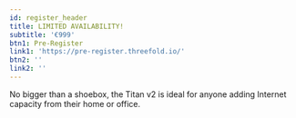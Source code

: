 ```yaml
---
id: register_header
title: LIMITED AVAILABILITY!
subtitle: '€999'
btn1: Pre-Register
link1: 'https://pre-register.threefold.io/'
btn2: ''
link2: ''
---
```


No bigger than a shoebox, the Titan v2 is ideal for anyone adding Internet capacity from their home or office.